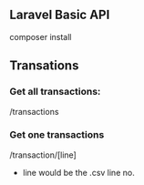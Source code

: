 ## Laravel Basic API

composer install


## Transations

### Get all transactions:
/transactions

### Get one transactions
/transaction/[line]

* line would be the .csv line no.
